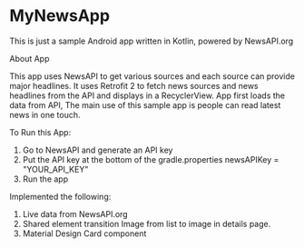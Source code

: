 # MyNewsApp

This is just a sample Android app written in Kotlin, powered by NewsAPI.org

About App

This app uses NewsAPI to get various sources and each source can provide major headlines. 
It uses Retrofit 2 to fetch news sources and news headlines from the API and displays in a RecyclerView.
App first loads the data from API, The main use of this sample app is people can read latest news in one touch.

To Run this App:

1. Go to NewsAPI and generate an API key 
2. Put the API key at the bottom of the gradle.properties newsAPIKey = "YOUR_API_KEY"
3. Run the app

Implemented the following:

1. Live data from NewsAPI.org
2. Shared element transition Image from list to image in details page.
3. Material Design Card component
